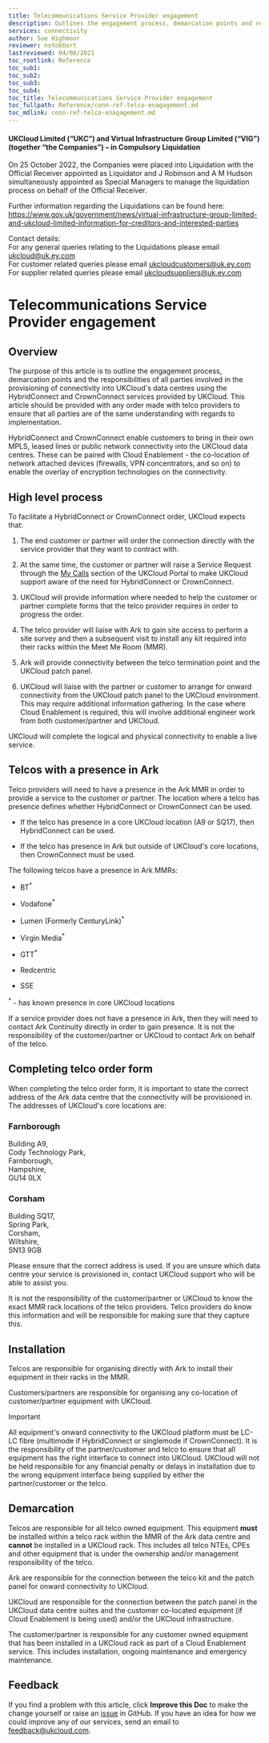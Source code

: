 ```yaml
---
title: Telecommunications Service Provider engagement
description: Outlines the engagement process, demarcation points and responsibilities of all parties  regarding provisioning connectivity into UKCloud via HybridConnect
services: connectivity
author: Sue Highmoor
reviewer: nstobbart
lastreviewed: 04/08/2021
toc_rootlink: Reference
toc_sub1: 
toc_sub2:
toc_sub3:
toc_sub4:
toc_title: Telecommunications Service Provider engagement
toc_fullpath: Reference/conn-ref-telco-enagagement.md
toc_mdlink: conn-ref-telco-enagagement.md
---
```


#### UKCloud Limited (“UKC”) and Virtual Infrastructure Group Limited (“VIG”) (together “the Companies”) – in Compulsory Liquidation

On 25 October 2022, the Companies were placed into Liquidation with the Official Receiver appointed as Liquidator and J Robinson and A M Hudson simultaneously appointed as Special Managers to manage the liquidation process on behalf of the Official Receiver.

Further information regarding the Liquidations can be found here: <https://www.gov.uk/government/news/virtual-infrastructure-group-limited-and-ukcloud-limited-information-for-creditors-and-interested-parties>

Contact details:<br>
For any general queries relating to the Liquidations please email <ukcloud@uk.ey.com><br>
For customer related queries please email <ukcloudcustomers@uk.ey.com><br>
For supplier related queries please email <ukcloudsuppliers@uk.ey.com>

# Telecommunications Service Provider engagement

## Overview

The purpose of this article is to outline the engagement process, demarcation points and the responsibilities of all parties involved in the provisioning of connectivity into UKCloud's data centres using the HybridConnect and CrownConnect services provided by UKCloud. This article should be provided with any order made with telco providers to ensure that all parties are of the same understanding with regards to implementation.

HybridConnect and CrownConnect enable customers to bring in their own MPLS, leased lines or public network connectivity into the UKCloud data centres. These can be paired with Cloud Enablement - the co-location of network attached devices (firewalls, VPN concentrators, and so on) to enable the overlay of encryption technologies on the connectivity.

## High level process

To facilitate a HybridConnect or CrownConnect order, UKCloud expects that:

1. The end customer or partner will order the connection directly with the service provider that they want to contract with.

2. At the same time, the customer or partner will raise a Service Request through the [My Calls](https://portal.skyscapecloud.com/support/ivanti) section of the UKCloud Portal to make UKCloud support aware of the need for HybridConnect or CrownConnect.

3. UKCloud will provide information where needed to help the customer or partner complete forms that the telco provider requires in order to progress the order.

4. The telco provider will liaise with Ark to gain site access to perform a site survey and then a subsequent visit to install any kit required into their racks within the Meet Me Room (MMR).

5. Ark will provide connectivity between the telco termination point and the UKCloud patch panel.

6. UKCloud will liaise with the partner or customer to arrange for onward connectivity from the UKCloud patch panel to the UKCloud environment. This may require additional information gathering. In the case where Cloud Enablement is required, this will involve additional engineer work from both customer/partner and UKCloud.

UKCloud will complete the logical and physical connectivity to enable a live service.

## Telcos with a presence in Ark

Telco providers will need to have a presence in the Ark MMR in order to provide a service to the customer or partner. The location where a telco has presence defines whether HybridConnect or CrownConnect can be used.

- If the telco has presence in a core UKCloud location (A9 or SQ17), then HybridConnect can be used.

- If the telco has presence in Ark but outside of UKCloud's core locations, then CrownConnect must be used. 

The following telcos have a presence in Ark MMRs:

- BT<sup>*</sup>

- Vodafone<sup>*</sup>

- Lumen (Formerly CenturyLink)<sup>*</sup>

- Virgin Media<sup>*</sup>

- GTT<sup>*</sup>

- Redcentric

- SSE

<sup>*</sup> - has known presence in core UKCloud locations

If a service provider does not have a presence in Ark, then they will need to contact Ark Continuity directly in order to gain presence. It is not the responsibility of the customer/partner or UKCloud to contact Ark on behalf of the telco.

## Completing telco order form

When completing the telco order form, it is important to state the correct address of the Ark data centre that the connectivity will be provisioned in. The addresses of UKCloud's core locations are:

### Farnborough

Building A9,<br>
Cody Technology Park,<br>
Farnborough,<br>
Hampshire, <br>
GU14 0LX

### Corsham

Building SQ17,<br>
Spring Park,<br>
Corsham,<br>
Wiltshire,<br>
SN13 9GB

Please ensure that the correct address is used. If you are unsure which data centre your service is provisioned in, contact UKCloud support who will be able to assist you.

It is not the responsibility of the customer/partner or UKCloud to know the exact MMR rack locations of the telco providers. Telco providers do know this information and will be responsible for making sure that they capture this.

## Installation

Telcos are responsible for organising directly with Ark to install their equipment in their racks in the MMR.

Customers/partners are responsible for organising any co-location of customer/partner equipment with UKCloud.

> [!IMPORTANT]
> All equipment's onward connectivity to the UKCloud platform must be LC-LC fibre (multimode if HybridConnect or singlemode if CrownConnect). It is the responsibility of the partner/customer and telco to ensure that all equipment has the right interface to connect into UKCloud. UKCloud will not be held responsible for any financial penalty or delays in installation due to the wrong equipment interface being supplied by either the partner/customer or the telco.

## Demarcation

Telcos are responsible for all telco owned equipment. This equipment **must** be installed within a telco rack within the MMR of the Ark data centre and **cannot** be installed in a UKCloud rack. This includes all telco NTEs, CPEs and other equipment that is under the ownership and/or management responsibility of the telco.

Ark are responsible for the connection between the telco kit and the patch panel for onward connectivity to UKCloud.

UKCloud are responsible for the connection between the patch panel in the UKCloud data centre suites and the customer co-located equipment (if Cloud Enablement is being used) and/or the UKCloud infrastructure.

The customer/partner is responsible for any customer owned equipment that has been installed in a UKCloud rack as part of a Cloud Enablement service. This includes installation, ongoing maintenance and emergency maintenance.

## Feedback

If you find a problem with this article, click **Improve this Doc** to make the change yourself or raise an [issue](https://github.com/UKCloud/documentation/issues) in GitHub. If you have an idea for how we could improve any of our services, send an email to <feedback@ukcloud.com>.
